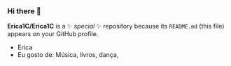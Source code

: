 ### Hi there 👋


**Erica1C/Erica1C** is a ✨ _special_ ✨ repository because its `README.md` (this file) appears on your GitHub profile.

 
  
- Erica
- Eu gosto de: Música, livros, dança, 
